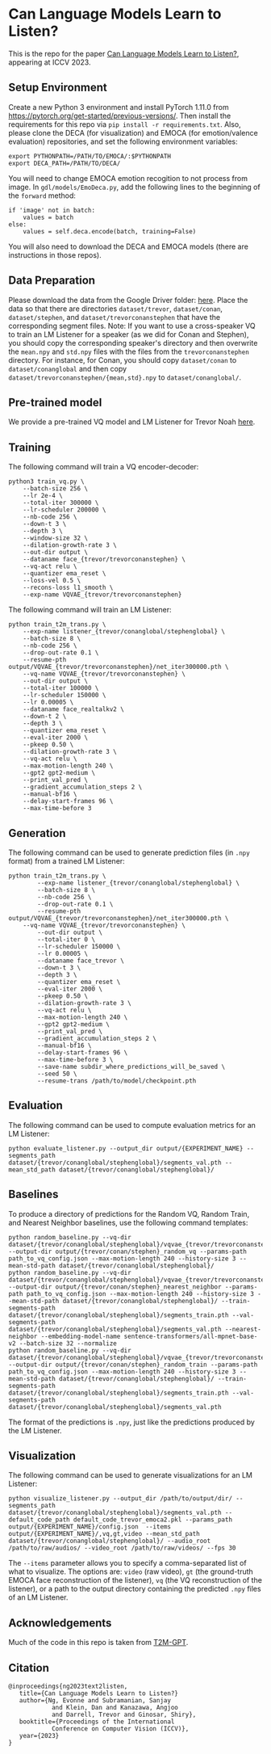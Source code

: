 # Can Language Models Learn to Listen?
This is the repo for the paper [Can Language Models Learn to Listen?](https://arxiv.org/abs/2308.10897), appearing at ICCV 2023.

## Setup Environment
Create a new Python 3 environment and install PyTorch 1.11.0 from https://pytorch.org/get-started/previous-versions/. Then install the requirements for this repo via `pip install -r requirements.txt`.
Also, please clone the DECA (for visualization) and EMOCA (for emotion/valence evaluation) repositories, and set the following environment variables:
```
export PYTHONPATH=/PATH/TO/EMOCA/:$PYTHONPATH
export DECA_PATH=/PATH/TO/DECA/
```
You will need to change EMOCA emotion recogition to not process from image. In `gdl/models/EmoDeca.py`, add the following lines to the beginning of the `forward` method:
```
if 'image' not in batch:
    values = batch
else:
    values = self.deca.encode(batch, training=False)
```
You will also need to download the DECA and EMOCA models (there are instructions in those repos).

## Data Preparation
Please download the data from the Google Driver folder: [here](https://drive.google.com/file/d/1fR4sobslLB0gESQj6zya63XgupJFpVjc/view?usp=sharing). Place the data so that there are directories `dataset/trevor`, `dataset/conan`, `dataset/stephen`, and `dataset/trevorconanstephen` that have the corresponding segment files.
Note: If you want to use a cross-speaker VQ to train an LM Listener for a speaker (as we did for Conan and Stephen), you should copy the corresponding speaker's directory and then overwrite the `mean.npy` and `std.npy` files with the files from the `trevorconanstephen` directory. For instance, for Conan, you should copy `dataset/conan` to `dataset/conanglobal` and then copy `dataset/trevorconanstephen/{mean,std}.npy` to `dataset/conanglobal/`.

## Pre-trained model
We provide a pre-trained VQ model and LM Listener for Trevor Noah [here](https://drive.google.com/drive/folders/1WMAsrky61gI36x_IstkoNzuNiqCmhKJV?usp=sharing).

## Training
The following command will train a VQ encoder-decoder:
```
python3 train_vq.py \
	--batch-size 256 \
	--lr 2e-4 \
	--total-iter 300000 \
	--lr-scheduler 200000 \
	--nb-code 256 \
	--down-t 3 \
	--depth 3 \
	--window-size 32 \
	--dilation-growth-rate 3 \
	--out-dir output \
	--dataname face_{trevor/trevorconanstephen} \
	--vq-act relu \
	--quantizer ema_reset \
	--loss-vel 0.5 \
	--recons-loss l1_smooth \
	--exp-name VQVAE_{trevor/trevorconanstephen}
```
The following command will train an LM Listener:
```
python train_t2m_trans.py \
	--exp-name listener_{trevor/conanglobal/stephenglobal} \
	--batch-size 8 \
	--nb-code 256 \
	--drop-out-rate 0.1 \
	--resume-pth output/VQVAE_{trevor/trevorconanstephen}/net_iter300000.pth \
	--vq-name VQVAE_{trevor/trevorconanstephen} \
	--out-dir output \
	--total-iter 100000 \
	--lr-scheduler 150000 \
	--lr 0.00005 \
	--dataname face_realtalkv2 \
	--down-t 2 \
	--depth 3 \
	--quantizer ema_reset \
	--eval-iter 2000 \
	--pkeep 0.50 \
	--dilation-growth-rate 3 \
	--vq-act relu \
	--max-motion-length 240 \
	--gpt2 gpt2-medium \
	--print_val_pred \
	--gradient_accumulation_steps 2 \
	--manual-bf16 \
	--delay-start-frames 96 \
	--max-time-before 3
```

## Generation
The following command can be used to generate prediction files (in `.npy` format) from a trained LM Listener:
```
python train_t2m_trans.py \
        --exp-name listener_{trevor/conanglobal/stephenglobal} \
        --batch-size 8 \
        --nb-code 256 \
        --drop-out-rate 0.1 \
        --resume-pth output/VQVAE_{trevor/trevorconanstephen}/net_iter300000.pth \
	--vq-name VQVAE_{trevor/trevorconanstephen} \
        --out-dir output \
        --total-iter 0 \
        --lr-scheduler 150000 \
        --lr 0.00005 \
        --dataname face_trevor \
        --down-t 3 \
        --depth 3 \
        --quantizer ema_reset \
        --eval-iter 2000 \
        --pkeep 0.50 \
        --dilation-growth-rate 3 \
        --vq-act relu \
        --max-motion-length 240 \
        --gpt2 gpt2-medium \
        --print_val_pred \
        --gradient_accumulation_steps 2 \
        --manual-bf16 \
        --delay-start-frames 96 \
        --max-time-before 3 \
        --save-name subdir_where_predictions_will_be_saved \
        --seed 50 \
        --resume-trans /path/to/model/checkpoint.pth
```

## Evaluation
The following command can be used to compute evaluation metrics for an LM Listener:
```
python evaluate_listener.py --output_dir output/{EXPERIMENT_NAME} --segments_path dataset/{trevor/conanglobal/stephenglobal}/segments_val.pth --mean_std_path dataset/{trevor/conanglobal/stephenglobal}/
```

## Baselines
To produce a directory of predictions for the Random VQ, Random Train, and Nearest Neighbor baselines, use the following command templates:
```
python random_baseline.py --vq-dir dataset/{trevor/conanglobal/stephenglobal}/vqvae_{trevor/trevorconanstephen}_val/ --output-dir output/{trevor/conan/stephen}_random_vq --params-path path_to_vq_config.json --max-motion-length 240 --history-size 3 --mean-std-path dataset/{trevor/conanglobal/stephenglobal}/
python random_baseline.py --vq-dir dataset/{trevor/conanglobal/stephenglobal}/vqvae_{trevor/trevorconanstephen}_val/ --output-dir output/{trevor/conan/stephen}_nearest_neighbor --params-path path_to_vq_config.json --max-motion-length 240 --history-size 3 --mean-std-path dataset/{trevor/conanglobal/stephenglobal}/ --train-segments-path dataset/{trevor/conanglobal/stephenglobal}/segments_train.pth --val-segments-path dataset/{trevor/conanglobal/stephenglobal}/segments_val.pth --nearest-neighbor --embedding-model-name sentence-transformers/all-mpnet-base-v2 --batch-size 32 --normalize
python random_baseline.py --vq-dir dataset/{trevor/conanglobal/stephenglobal}/vqvae_{trevor/trevorconanstephen}_val/ --output-dir output/{trevor/conan/stephen}_random_train --params-path path_to_vq_config.json --max-motion-length 240 --history-size 3 --mean-std-path dataset/{trevor/conanglobal/stephenglobal}/ --train-segments-path dataset/{trevor/conanglobal/stephenglobal}/segments_train.pth --val-segments-path dataset/{trevor/conanglobal/stephenglobal}/segments_val.pth
```
The format of the predictions is `.npy`, just like the predictions produced by the LM Listener.

## Visualization
The following command can be used to generate visualizations for an LM Listener:
```
python visualize_listener.py --output_dir /path/to/output/dir/ --segments_path dataset/{trevor/conanglobal/stephenglobal}/segments_val.pth --default_code_path default_code_trevor_emoca2.pkl --params_path output/{EXPERIMENT_NAME}/config.json  --items output/{EXPERIMENT_NAME}/,vq,gt,video --mean_std_path dataset/{trevor/conanglobal/stephenglobal}/ --audio_root /path/to/raw/audios/ --video_root /path/to/raw/videos/ --fps 30
```
The `--items` parameter allows you to specify a comma-separated list of what to visualize. The options are: `video` (raw video), `gt` (the ground-truth EMOCA face reconstruction of the listener), `vq` (the VQ reconstruction of the listener), or a path to the output directory containing the predicted `.npy` files of an LM Listener.

## Acknowledgements
Much of the code in this repo is taken from [T2M-GPT](https://github.com/Mael-zys/T2M-GPT).

## Citation
```
@inproceedings{ng2023text2listen,
   title={Can Language Models Learn to Listen?}
   author={Ng, Evonne and Subramanian, Sanjay
            and Klein, Dan and Kanazawa, Angjoo
            and Darrell, Trevor and Ginosar, Shiry},
   booktitle={Proceedings of the International
            Conference on Computer Vision (ICCV)},
   year={2023}
}
```
